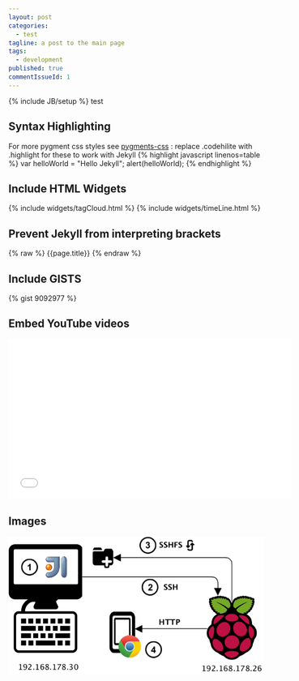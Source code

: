 ```yaml
---
layout: post
categories: 
  - test
tagline: a post to the main page
tags: 
  - development
published: true
commentIssueId: 1
---
```


{% include JB/setup %}
test
## Syntax Highlighting
For more pygment css styles see [pygments-css](https://github.com/richleland/pygments-css) : replace .codehilite with .highlight for these to work with Jekyll
{% highlight javascript linenos=table %}
var helloWorld = "Hello Jekyll";
alert(helloWorld);
{% endhighlight %}

## Include HTML Widgets
{% include widgets/tagCloud.html %}
{% include widgets/timeLine.html %}

## Prevent Jekyll from interpreting brackets
{% raw %}
{{page.title}}
{% endraw %}

## Include GISTS
{% gist 9092977 %}

## Embed YouTube videos
<iframe width="560" height="315"  src="//www.youtube.com/embed/XK-dLdLQdIE" frameborder="0"></iframe>

## Images
![Develop local, run remote](/assets/images/DevEnvironment.png)



